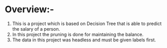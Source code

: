 # Overview:-
1. This is a project which is based on Decision Tree that is able to predict the salary of a person.
2. In this project the pruning is done for maintaining the balance.
3. The data in this project was headless and must be given labels first.
